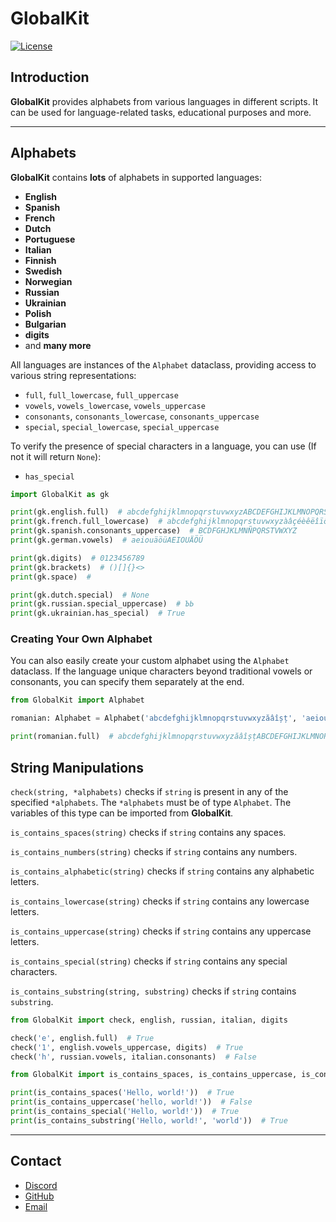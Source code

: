 # GlobalKit

[![License](https://img.shields.io/badge/License-MIT-green)](license.txt)

## Introduction

**GlobalKit** provides alphabets from various languages in different scripts.
It can be used for language-related tasks, educational purposes and more.
___

## Alphabets

**GlobalKit** contains **lots** of alphabets in supported languages:

- **English**
- **Spanish**
- **French**
- **Dutch**
- **Portuguese**
- **Italian**
- **Finnish**
- **Swedish**
- **Norwegian**
- **Russian**
- **Ukrainian**
- **Polish**
- **Bulgarian**
- **digits**
- and **many more**

All languages are instances of the `Alphabet` dataclass, providing access to various string representations:

- `full`, `full_lowercase`, `full_uppercase`
- `vowels`, `vowels_lowercase`, `vowels_uppercase`
- `consonants`, `consonants_lowercase`, `consonants_uppercase`
- `special`, `special_lowercase`, `special_uppercase`

To verify the presence of special characters in a language, you can use (If not it will return `None`):

- `has_special`

```python
import GlobalKit as gk

print(gk.english.full)  # abcdefghijklmnopqrstuvwxyzABCDEFGHIJKLMNOPQRSTUVWXYZ
print(gk.french.full_lowercase)  # abcdefghijklmnopqrstuvwxyzàâçéèêëîïôùûüœ
print(gk.spanish.consonants_uppercase)  # BCDFGHJKLMNÑPQRSTVWXYZ
print(gk.german.vowels)  # aeiouäöüAEIOUÄÖÜ

print(gk.digits)  # 0123456789
print(gk.brackets)  # ()[]{}<>
print(gk.space)  # 

print(gk.dutch.special)  # None
print(gk.russian.special_uppercase)  # ЪЬ
print(gk.ukrainian.has_special)  # True
```

### Creating Your Own Alphabet

You can also easily create your custom alphabet using the `Alphabet` dataclass.
If the language unique characters beyond traditional vowels or consonants, you can specify them separately at the end.

```python
from GlobalKit import Alphabet

romanian: Alphabet = Alphabet('abcdefghijklmnopqrstuvwxyzăâîșț', 'aeiouyăâî', 'bcdfghjklmnpqrstvwxzșț')

print(romanian.full)  # abcdefghijklmnopqrstuvwxyzăâîșțABCDEFGHIJKLMNOPQRSTUVWXYZĂÂÎȘȚ
```

## String Manipulations

`check(string, *alphabets)` checks if `string` is present in any of the specified `*alphabets`.
The `*alphabets` must be of type `Alphabet`. The variables of this type can be imported from **GlobalKit**.

`is_contains_spaces(string)` checks if `string` contains any spaces.

`is_contains_numbers(string)` checks if `string` contains any numbers.

`is_contains_alphabetic(string)` checks if `string` contains any alphabetic letters.

`is_contains_lowercase(string)` checks if `string` contains any lowercase letters.

`is_contains_uppercase(string)` checks if `string` contains any uppercase letters.

`is_contains_special(string)` checks if `string` contains any special characters.

`is_contains_substring(string, substring)` checks if `string` contains `substring`.

```python
from GlobalKit import check, english, russian, italian, digits

check('e', english.full)  # True
check('1', english.vowels_uppercase, digits)  # True
check('h', russian.vowels, italian.consonants)  # False
```

```python
from GlobalKit import is_contains_spaces, is_contains_uppercase, is_contains_special, is_contains_substring

print(is_contains_spaces('Hello, world!'))  # True
print(is_contains_uppercase('hello, world!'))  # False
print(is_contains_special('Hello, world!'))  # True
print(is_contains_substring('Hello, world!', 'world'))  # True
```

___

## Contact

- [Discord](https://discord.com/users/873920068571000833)
- [GitHub](https://github.com/CrazyFlyKite)
- [Email](mailto:karpenkoartem2846@gmail.com)
